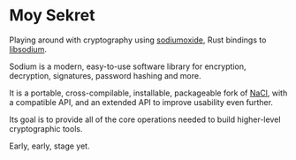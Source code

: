 # Moy Sekret

Playing around with cryptography using [sodiumoxide](https://github.com/sodiumoxide/sodiumoxide), Rust bindings to [libsodium](https://libsodium.gitbook.io/doc/).

Sodium is a modern, easy-to-use software library for encryption, decryption, signatures, password hashing and more.

It is a portable, cross-compilable, installable, packageable fork of [NaCl](http://nacl.cr.yp.to/), with a compatible API, and an extended API to improve usability even further.

Its goal is to provide all of the core operations needed to build higher-level cryptographic tools.

Early, early, stage yet.